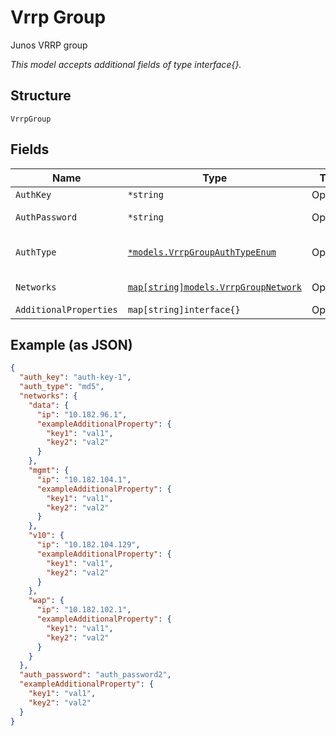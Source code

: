 
# Vrrp Group

Junos VRRP group

*This model accepts additional fields of type interface{}.*

## Structure

`VrrpGroup`

## Fields

| Name | Type | Tags | Description |
|  --- | --- | --- | --- |
| `AuthKey` | `*string` | Optional | If `auth_type`==`md5` |
| `AuthPassword` | `*string` | Optional | If `auth_type`==`simple` |
| `AuthType` | [`*models.VrrpGroupAuthTypeEnum`](../../doc/models/vrrp-group-auth-type-enum.md) | Optional | enum: `md5`, `simple`<br><br>**Default**: `"md5"` |
| `Networks` | [`map[string]models.VrrpGroupNetwork`](../../doc/models/vrrp-group-network.md) | Optional | Property key is the network name |
| `AdditionalProperties` | `map[string]interface{}` | Optional | - |

## Example (as JSON)

```json
{
  "auth_key": "auth-key-1",
  "auth_type": "md5",
  "networks": {
    "data": {
      "ip": "10.182.96.1",
      "exampleAdditionalProperty": {
        "key1": "val1",
        "key2": "val2"
      }
    },
    "mgmt": {
      "ip": "10.182.104.1",
      "exampleAdditionalProperty": {
        "key1": "val1",
        "key2": "val2"
      }
    },
    "v10": {
      "ip": "10.182.104.129",
      "exampleAdditionalProperty": {
        "key1": "val1",
        "key2": "val2"
      }
    },
    "wap": {
      "ip": "10.182.102.1",
      "exampleAdditionalProperty": {
        "key1": "val1",
        "key2": "val2"
      }
    }
  },
  "auth_password": "auth_password2",
  "exampleAdditionalProperty": {
    "key1": "val1",
    "key2": "val2"
  }
}
```

